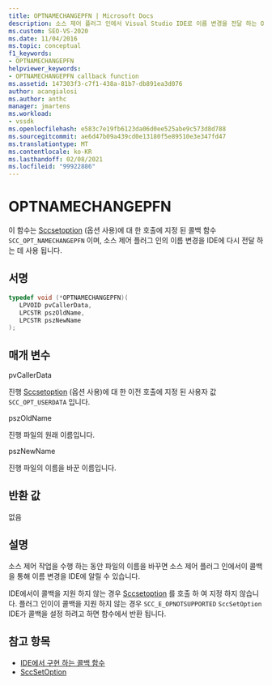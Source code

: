 ```yaml
---
title: OPTNAMECHANGEPFN | Microsoft Docs
description: 소스 제어 플러그 인에서 Visual Studio IDE로 이름 변경을 전달 하는 OPTNAMECHANGEPFN callback 함수에 대해 알아봅니다.
ms.custom: SEO-VS-2020
ms.date: 11/04/2016
ms.topic: conceptual
f1_keywords:
- OPTNAMECHANGEPFN
helpviewer_keywords:
- OPTNAMECHANGEPFN callback function
ms.assetid: 147303f3-c7f1-438a-81b7-db891ea3d076
author: acangialosi
ms.author: anthc
manager: jmartens
ms.workload:
- vssdk
ms.openlocfilehash: e583c7e19fb6123da06d0ee525abe9c573d8d788
ms.sourcegitcommit: ae6d47b09a439cd0e13180f5e89510e3e347fd47
ms.translationtype: MT
ms.contentlocale: ko-KR
ms.lasthandoff: 02/08/2021
ms.locfileid: "99922886"
---
```

# <a name="optnamechangepfn"></a>OPTNAMECHANGEPFN
이 함수는 [Sccsetoption](../extensibility/sccsetoption-function.md) (옵션 사용)에 대 한 호출에 지정 된 콜백 함수 `SCC_OPT_NAMECHANGEPFN` 이며, 소스 제어 플러그 인의 이름 변경을 IDE에 다시 전달 하는 데 사용 됩니다.

## <a name="signature"></a>서명

```cpp
typedef void (*OPTNAMECHANGEPFN)(
   LPVOID pvCallerData,
   LPCSTR pszOldName,
   LPCSTR pszNewName
);
```

## <a name="parameters"></a>매개 변수
 pvCallerData

진행 [Sccsetoption](../extensibility/sccsetoption-function.md) (옵션 사용)에 대 한 이전 호출에 지정 된 사용자 값 `SCC_OPT_USERDATA` 입니다.

 pszOldName

진행 파일의 원래 이름입니다.

 pszNewName

진행 파일의 이름을 바꾼 이름입니다.

## <a name="return-value"></a>반환 값
 없음

## <a name="remarks"></a>설명
 소스 제어 작업을 수행 하는 동안 파일의 이름을 바꾸면 소스 제어 플러그 인에서이 콜백을 통해 이름 변경을 IDE에 알릴 수 있습니다.

 IDE에서이 콜백을 지원 하지 않는 경우 [Sccsetoption](../extensibility/sccsetoption-function.md) 를 호출 하 여 지정 하지 않습니다. 플러그 인이이 콜백을 지원 하지 않는 경우 `SCC_E_OPNOTSUPPORTED` `SccSetOption` IDE가 콜백을 설정 하려고 하면 함수에서 반환 됩니다.

## <a name="see-also"></a>참고 항목
- [IDE에서 구현 하는 콜백 함수](../extensibility/callback-functions-implemented-by-the-ide.md)
- [SccSetOption](../extensibility/sccsetoption-function.md)
